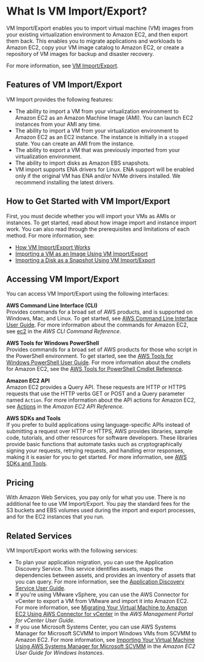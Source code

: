 # What Is VM Import/Export?<a name="what-is-vmimport"></a>

VM Import/Export enables you to import virtual machine \(VM\) images from your existing virtualization environment to Amazon EC2, and then export them back\. This enables you to migrate applications and workloads to Amazon EC2, copy your VM image catalog to Amazon EC2, or create a repository of VM images for backup and disaster recovery\.

For more information, see [VM Import/Export](https://aws.amazon.com/ec2/vm-import/)\.

## Features of VM Import/Export<a name="vmimport-features"></a>

VM Import provides the following features:
+ The ability to import a VM from your virtualization environment to Amazon EC2 as an Amazon Machine Image \(AMI\)\. You can launch EC2 instances from your AMI any time\.
+ The ability to import a VM from your virtualization environment to Amazon EC2 as an EC2 instance\. The instance is initially in a `stopped` state\. You can create an AMI from the instance\.
+ The ability to export a VM that was previously imported from your virtualization environment\.
+ The ability to import disks as Amazon EBS snapshots\.
+ VM import supports ENA drivers for Linux\. ENA support will be enabled only if the original VM has ENA and/or NVMe drivers installed\. We recommend installing the latest drivers\.

## How to Get Started with VM Import/Export<a name="vmimport-where-do-i-go"></a>

First, you must decide whether you will import your VMs as AMIs or instances\. To get started, read about how image import and instance import work\. You can also read through the prerequisites and limitations of each method\. For more information, see:
+ [How VM Import/Export Works](how-vm-import-export-works.md)
+ [Importing a VM as an Image Using VM Import/Export](vmimport-image-import.md)
+ [Importing a Disk as a Snapshot Using VM Import/Export](vmimport-import-snapshot.md)

## Accessing VM Import/Export<a name="vmimport-interface"></a>

You can access VM Import/Export using the following interfaces:

**AWS Command Line Interface \(CLI\)**  
Provides commands for a broad set of AWS products, and is supported on Windows, Mac, and Linux\. To get started, see [AWS Command Line Interface User Guide](https://docs.aws.amazon.com/cli/latest/userguide/)\. For more information about the commands for Amazon EC2, see [ec2](https://docs.aws.amazon.com/cli/latest/reference/ec2/index.html) in the *AWS CLI Command Reference*\.

**AWS Tools for Windows PowerShell**  
Provides commands for a broad set of AWS products for those who script in the PowerShell environment\. To get started, see the [AWS Tools for Windows PowerShell User Guide](https://docs.aws.amazon.com/powershell/latest/userguide/)\. For more information about the cmdlets for Amazon EC2, see the [AWS Tools for PowerShell Cmdlet Reference](https://docs.aws.amazon.com/powershell/latest/reference/Index.html)\.

**Amazon EC2 API**  
Amazon EC2 provides a Query API\. These requests are HTTP or HTTPS requests that use the HTTP verbs GET or POST and a Query parameter named `Action`\. For more information about the API actions for Amazon EC2, see [Actions](https://docs.aws.amazon.com/AWSEC2/latest/APIReference/query-apis.html) in the *Amazon EC2 API Reference*\.

**AWS SDKs and Tools**  
If you prefer to build applications using language\-specific APIs instead of submitting a request over HTTP or HTTPS, AWS provides libraries, sample code, tutorials, and other resources for software developers\. These libraries provide basic functions that automate tasks such as cryptographically signing your requests, retrying requests, and handling error responses, making it is easier for you to get started\. For more information, see [AWS SDKs and Tools](http://aws.amazon.com/tools/)\.

## Pricing<a name="vmimport-pricing"></a>

With Amazon Web Services, you pay only for what you use\. There is no additional fee to use VM Import/Export\. You pay the standard fees for the S3 buckets and EBS volumes used during the import and export processes, and for the EC2 instances that you run\.

## Related Services<a name="vmimport-related-services"></a>

VM Import/Export works with the following services:
+ To plan your application migration, you can use the Application Discovery Service\. This service identifies assets, maps the dependencies between assets, and provides an inventory of assets that you can query\. For more information, see the [Application Discovery Service User Guide](https://docs.aws.amazon.com/application-discovery/latest/userguide/)\.
+ If you're using VMware vSphere, you can use the AWS Connector for vCenter to export a VM from VMware and import it into Amazon EC2\. For more information, see [Migrating Your Virtual Machine to Amazon EC2 Using AWS Connector for vCenter](https://docs.aws.amazon.com/amp/latest/userguide/migrate-vms.html) in the *AWS Management Portal for vCenter User Guide*\.
+ If you use Microsoft Systems Center, you can use AWS Systems Manager for Microsoft SCVMM to import Windows VMs from SCVMM to Amazon EC2\. For more information, see [Importing Your Virtual Machine Using AWS Systems Manager for Microsoft SCVMM](https://docs.aws.amazon.com/AWSEC2/latest/WindowsGuide/scvmm-import-vm.html) in the *Amazon EC2 User Guide for Windows Instances*\.